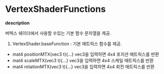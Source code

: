 # VertexShaderFunctions

**description**

버텍스 쉐이더에서 사용할 수있는 기본 함수 문자열을 제공. 

1. VertexShader.baseFunction : 기본 매트릭스 함수를 제공.
  - mat4 positionMTX(vec3 t){...} vec3을 입력하면 4x4 포지션 매트릭스를 반환
  - mat4 scaleMTX(vec3 t){...} vec3을 입력하면 4x4 스케일 매트릭스를 반환
  - mat4 rotationMTX(vec3 t){...} vec3을 입력하면 4x4 회전 매트릭스를 반환
